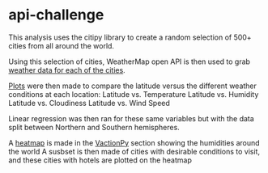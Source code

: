 # api-challenge

This analysis uses the citipy library to create a random selection of 500+ cities from all around the world.

Using this selection of cities, WeatherMap open API is then used to grab [weather data for each of the cities](https://github.com/lmfao415/Python-API-Challenge/tree/main/WeatherPy).

[Plots](https://github.com/lmfao415/Python-API-Challenge/tree/main/WeatherPy/output_data) were then made to compare the latitude versus the different weather conditions at each location:
Latitude vs. Temperature
Latitude vs. Humidity
Latitude vs. Cloudiness
Latitude vs. Wind Speed

Linear regression was then ran for these same variables but with the data split between Northern and Southern hemispheres. 

A [heatmap](https://github.com/lmfao415/Python-API-Challenge/tree/main/VacationPy/heatmaps) is made in the [VactionPy](https://github.com/lmfao415/Python-API-Challenge/tree/main/VacationPy) section showing the humidities around the world
A susbset is then made of cities with desirable conditions to visit, and these cities with hotels are plotted on the heatmap
